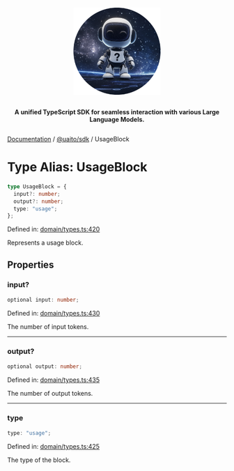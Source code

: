 <div style="display:flex; flex-direction:column; align-items:center;">
<p align="center">
  <img src="../UAITO.png" alt="UAITO Logo" width="200"/>
</p>

<p align="center">
  <strong>A unified TypeScript SDK for seamless interaction with various Large Language Models.</strong>
</p>
</div>

[Documentation](README.md) / [@uaito/sdk](@uaito.sdk.md) / UsageBlock

# Type Alias: UsageBlock

```ts
type UsageBlock = {
  input?: number;
  output?: number;
  type: "usage";
};
```

Defined in: [domain/types.ts:420](https://github.com/elribonazo/uaito/blob/23d7d061485e237b2bbd2381e70b698200803cd7/packages/sdk/src/domain/types.ts#L420)

Represents a usage block.

## Properties

### input?

```ts
optional input: number;
```

Defined in: [domain/types.ts:430](https://github.com/elribonazo/uaito/blob/23d7d061485e237b2bbd2381e70b698200803cd7/packages/sdk/src/domain/types.ts#L430)

The number of input tokens.

***

### output?

```ts
optional output: number;
```

Defined in: [domain/types.ts:435](https://github.com/elribonazo/uaito/blob/23d7d061485e237b2bbd2381e70b698200803cd7/packages/sdk/src/domain/types.ts#L435)

The number of output tokens.

***

### type

```ts
type: "usage";
```

Defined in: [domain/types.ts:425](https://github.com/elribonazo/uaito/blob/23d7d061485e237b2bbd2381e70b698200803cd7/packages/sdk/src/domain/types.ts#L425)

The type of the block.
